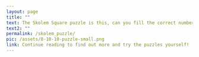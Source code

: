 ```yaml
---
layout: page
title: ""
text: The Skolem Square puzzle is this, can you fill the correct number into each white square and find the unique Skolem Square? All that's given are black zeroes, along with a couple simple rules.
text2: ""
permalink: /skolem_puzzle/
pic: /assets/8-10-10-puzzle-small.png
link: Continue reading to find out more and try the puzzles yourself!
---
```

